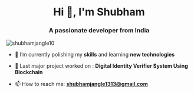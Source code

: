 <h1 align="center">Hi 👋, I'm Shubham</h1>
<h3 align="center">A passionate developer from India</h3>
<p align="left"> <img src="https://komarev.com/ghpvc/?username=shubhamjangle10&color=00ff00" alt="shubhamjangle10" /> </p>

- 🌱 I’m currently polishing my **skills** and learning **new technologies**

- 🔭 Last major project worked on : **Digital Identity Verifier System Using Blockchain**

- 📫 How to reach me: **shubhamjangle1313@gmail.com**

<!--
**shubhamjangle10/shubhamjangle10** is a ✨ _special_ ✨ repository because its `README.md` (this file) appears on your GitHub profile.

Here are some ideas to get you started:

- 🔭 I’m currently working on ...
- 🌱 I’m currently learning ...
- 👯 I’m looking to collaborate on ...
- 🤔 I’m looking for help with ...
- 💬 Ask me about ...
- 📫 How to reach me: ...
- 😄 Pronouns: ...
- ⚡ Fun fact: ...
-->
